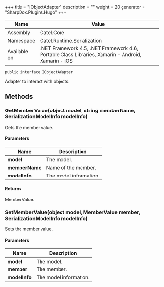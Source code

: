 

+++
title = "IObjectAdapter" 
description = ""
weight = 20
generator = "SharpDox.Plugins.Hugo"
+++

Name|Value
---|---
Assembly|Catel.Core
Namespace|Catel.Runtime.Serialization
Available on|.NET Framework 4.5, .NET Framework 4.6, Portable Class Libraries, Xamarin - Android, Xamarin - iOS

```
public interface IObjectAdapter
```

Adapter to interact with objects.

## Methods

### GetMemberValue(object model, string memberName, SerializationModelInfo modelInfo)

Gets the member value.

#### Parameters

Name|Description
---|---
**model**|The model.
**memberName**|Name of the member.
**modelInfo**|The model information.

#### Returns

MemberValue.

### SetMemberValue(object model, MemberValue member, SerializationModelInfo modelInfo)

Sets the member value.

#### Parameters

Name|Description
---|---
**model**|The model.
**member**|The member.
**modelInfo**|The model information.

